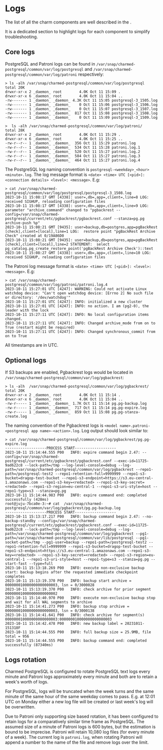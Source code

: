 # Logs

The list of all the charm components are well described in the [](/explanation/architecture).

It is a dedicated section to highlight logs for each component to simplify troubleshooting.

## Core logs

PostgreSQL and Patroni logs can be found in `/var/snap/charmed-postgresql/common/var/log/postgresql` and `/var/snap/charmed-postgresql/common/var/log/patroni` respectively:

```text
> ls -alh /var/snap/charmed-postgresql/common/var/log/postgresql
total 20K
drwxr-xr-x 2 _daemon_ root        4.0K Oct 11 15:09 .
drwxr-xr-x 6 _daemon_ root        4.0K Oct 11 15:04 ..
-rw------- 1 _daemon_ _daemon_ 4.3K Oct 11 15:05 postgresql-3_1505.log
-rw------- 1 _daemon_ _daemon_    0 Oct 11 15:06 postgresql-3_1506.log
-rw------- 1 _daemon_ _daemon_    0 Oct 11 15:07 postgresql-3_1507.log
-rw------- 1 _daemon_ _daemon_  817 Oct 11 15:08 postgresql-3_1508.log
-rw------- 1 _daemon_ _daemon_    0 Oct 11 15:09 postgresql-3_1509.log
```

```text
>  ls -alh /var/snap/charmed-postgresql/common/var/log/patroni/
total 28K
drwxr-xr-x 2 _daemon_ root        4.0K Oct 11 15:29 .
drwxr-xr-x 6 _daemon_ root        4.0K Oct 11 15:25 ..
-rw-r--r-- 1 _daemon_ _daemon_  356 Oct 11 15:29 patroni.log
-rw-r--r-- 1 _daemon_ _daemon_  534 Oct 11 15:28 patroni.log.1
-rw-r--r-- 1 _daemon_ _daemon_  520 Oct 11 15:27 patroni.log.2
-rw-r--r-- 1 _daemon_ _daemon_  584 Oct 11 15:27 patroni.log.3
-rw-r--r-- 1 _daemon_ _daemon_  464 Oct 11 15:27 patroni.log.4
```

The PostgreSQL log naming convention  is `postgresql-<weekday>_<hour><minute>.log`. The log message format is `<date> <time> UTC [<pid>]: <connection details> <level>: <message>`. E.g:

```text
> cat /var/snap/charmed-postgresql/common/var/log/postgresql/postgresql-3_1508.log
2023-10-11 15:08:17 GMT [4338]: user=,db=,app=,client=,line=8 LOG:  received SIGHUP, reloading configuration files
2023-10-11 15:08:17 GMT [4338]: user=,db=,app=,client=,line=9 LOG:  parameter "archive_command" changed to "pgbackrest --config=/var/snap/charmed-postgresql/current/etc/pgbackrest/pgbackrest.conf --stanza=pg.pg archive-push %p"
2023-10-11 15:08:21 GMT [9435]: user=backup,db=postgres,app=pgBackRest [check],client=[local],line=1 LOG:  restore point "pgBackRest Archive Check" created at 0/19A86D0
2023-10-11 15:08:21 GMT [9435]: user=backup,db=postgres,app=pgBackRest [check],client=[local],line=2 STATEMENT:  select pg_catalog.pg_create_restore_point('pgBackRest Archive Check')::text
2023-10-11 15:08:27 GMT [4338]: user=,db=,app=,client=,line=10 LOG:  received SIGHUP, reloading configuration files
```

The Patroni log message format is `<date> <time> UTC [<pid>]: <level>: <message>`. E.g:

```text
> cat /var/snap/charmed-postgresql/common/var/log/patroni/patroni.log.4
2023-10-11 15:27:01 UTC [4247]: WARNING: Could not activate Linux watchdog device: "Can't open watchdog device: [Errno 2] No such file or directory: '/dev/watchdog'" 
2023-10-11 15:27:01 UTC [4247]: INFO: initialized a new cluster 
2023-10-11 15:27:01 UTC [4247]: INFO: no action. I am (pg2-0), the leader with the lock 
2023-10-11 15:27:11 UTC [4247]: INFO: No local configuration items changed. 
2023-10-11 15:27:11 UTC [4247]: INFO: Changed archive_mode from on to True (restart might be required) 
2023-10-11 15:27:11 UTC [4247]: INFO: Changed synchronous_commit from on to True 
```

All timestamps are in UTC.

## Optional logs

If S3 backups are enabled, Pgbackrest logs would be located in `/var/snap/charmed-postgresql/common/var/log/pgbackrest`:

```text
> ls -alh  /var/snap/charmed-postgresql/common/var/log/pgbackrest/
total 20K
drwxr-xr-x 2 _daemon_ root        4.0K Oct 11 15:14 .
drwxr-xr-x 6 _daemon_ root        4.0K Oct 11 15:04 ..
-rw-r----- 1 _daemon_ _daemon_ 1.7K Oct 11 15:14 pg.pg-backup.log
-rw-r----- 1 _daemon_ _daemon_  717 Oct 11 15:14 pg.pg-expire.log
-rw-r----- 1 _daemon_ _daemon_  859 Oct 11 15:08 pg.pg-stanza-create.log
```

The naming convention of the Pgbackrest logs is `<model name>.patroni-<postgresql app name>-<action>.log`. Log output should look similar to:

```text
> cat /var/snap/charmed-postgresql/common/var/log/pgbackrest/pg.pg-expire.log 
-------------------PROCESS START-------------------
2023-10-11 15:14:44.555 P00   INFO: expire command begin 2.47: --config=/var/snap/charmed-postgresql/current/etc/pgbackrest/pgbackrest.conf --exec-id=11725-9ad622c8 --lock-path=/tmp --log-level-console=debug --log-path=/var/snap/charmed-postgresql/common/var/log/pgbackrest --repo1-path=/postgresql-test2 --repo1-retention-full=9999999 --repo1-s3-bucket=dragop-test-bucket --repo1-s3-endpoint=https://s3.eu-central-1.amazonaws.com --repo1-s3-key=<redacted> --repo1-s3-key-secret=<redacted> --repo1-s3-region=eu-central-1 --repo1-s3-uri-style=host --repo1-type=s3 --stanza=pg.pg
2023-10-11 15:14:44.983 P00   INFO: expire command end: completed successfully (428ms)
root@juju-7bca0e-3:~# cat  /var/snap/charmed-postgresql/common/var/log/pgbackrest/pg.pg-backup.log 
-------------------PROCESS START-------------------
2023-10-11 15:13:17.217 P00   INFO: backup command begin 2.47: --no-backup-standby --config=/var/snap/charmed-postgresql/current/etc/pgbackrest/pgbackrest.conf --exec-id=11725-9ad622c8 --lock-path=/tmp --log-level-console=debug --log-path=/var/snap/charmed-postgresql/common/var/log/pgbackrest --pg1-path=/var/snap/charmed-postgresql/common/var/lib/postgresql --pg1-socket-path=/tmp --pg1-user=backup --repo1-path=/postgresql-test2 --repo1-retention-full=9999999 --repo1-s3-bucket=dragop-test-bucket --repo1-s3-endpoint=https://s3.eu-central-1.amazonaws.com --repo1-s3-key=<redacted> --repo1-s3-key-secret=<redacted> --repo1-s3-region=eu-central-1 --repo1-s3-uri-style=host --repo1-type=s3 --stanza=pg.pg --start-fast --type=full
2023-10-11 15:13:18.269 P00   INFO: execute non-exclusive backup start: backup begins after the requested immediate checkpoint completes
2023-10-11 15:13:19.370 P00   INFO: backup start archive = 000000010000000000000003, lsn = 0/3000028
2023-10-11 15:13:19.370 P00   INFO: check archive for prior segment 000000010000000000000002
2023-10-11 15:14:40.970 P00   INFO: execute non-exclusive backup stop and wait for all WAL segments to archive
2023-10-11 15:14:41.273 P00   INFO: backup stop archive = 000000010000000000000003, lsn = 0/3000138
2023-10-11 15:14:41.641 P00   INFO: check archive for segment(s) 000000010000000000000003:000000010000000000000003
2023-10-11 15:14:42.478 P00   INFO: new backup label = 20231011-151318F
2023-10-11 15:14:44.555 P00   INFO: full backup size = 25.9MB, file total = 956
2023-10-11 15:14:44.555 P00   INFO: backup command end: completed successfully (87340ms)
```

## Logs rotation

Charmed PostgreSQL is configured to rotate PostgreSQL text logs every minute and Patroni logs approximately every minute and both are to retain a week's worth of logs.

For PostgreSQL, logs will be truncated when the week turns and the same minute of the same hour of the same weekday comes to pass. E.g. at 12:01 UTC on Monday either a new log file will be created or last week's log will be overwritten.

Due to Patroni only supporting size based rotation, it has been configured to retain logs for a comparatively similar time frame as PostgreSQL. The assumed size of a minute of Patroni logs is 600 bytes, but the estimation is bound to be imprecise. Patroni will retain 10,080 log files (for every minute of a week). The current log is `patroni.log`, when rotating Patroni will append a number to the name of the file and remove logs over the limit.

